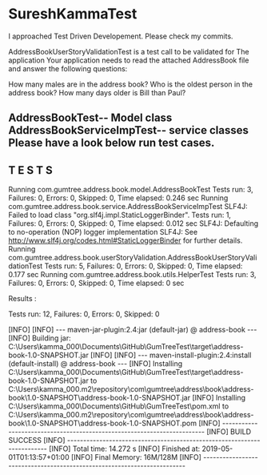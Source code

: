# SureshKammaTest

  I approached  Test Driven Developement. Please check my commits.

AddressBookUserStoryValidationTest   is a test  call to be validated  for 
The application
Your application needs to read the attached AddressBook file and answer the following questions:

How many males are in the address book?
Who is the oldest person in the address book?
How many days older is Bill than Paul?


AddressBookTest-- Model class
AddressBookServiceImpTest-- service classes
 Please  have a look below run test cases.
-------------------------------------------------------
 T E S T S
-------------------------------------------------------
Running com.gumtree.address.book.model.AddressBookTest
Tests run: 3, Failures: 0, Errors: 0, Skipped: 0, Time elapsed: 0.246 sec
Running com.gumtree.address.book.service.AddressBookServiceImpTest
SLF4J: Failed to load class "org.slf4j.impl.StaticLoggerBinder".
Tests run: 1, Failures: 0, Errors: 0, Skipped: 0, Time elapsed: 0.012 sec
SLF4J: Defaulting to no-operation (NOP) logger implementation
SLF4J: See http://www.slf4j.org/codes.html#StaticLoggerBinder for further details.
Running com.gumtree.address.book.userStoryValidation.AddressBookUserStoryValidationTest
Tests run: 5, Failures: 0, Errors: 0, Skipped: 0, Time elapsed: 0.177 sec
Running com.gumtree.address.book.utils.HelperTest
Tests run: 3, Failures: 0, Errors: 0, Skipped: 0, Time elapsed: 0 sec

Results :

Tests run: 12, Failures: 0, Errors: 0, Skipped: 0

[INFO] 
[INFO] --- maven-jar-plugin:2.4:jar (default-jar) @ address-book ---
[INFO] Building jar: C:\Users\kamma_000\Documents\GitHub\GumTreeTest\target\address-book-1.0-SNAPSHOT.jar
[INFO] 
[INFO] --- maven-install-plugin:2.4:install (default-install) @ address-book ---
[INFO] Installing C:\Users\kamma_000\Documents\GitHub\GumTreeTest\target\address-book-1.0-SNAPSHOT.jar to C:\Users\kamma_000\.m2\repository\com\gumtree\address\book\address-book\1.0-SNAPSHOT\address-book-1.0-SNAPSHOT.jar
[INFO] Installing C:\Users\kamma_000\Documents\GitHub\GumTreeTest\pom.xml to C:\Users\kamma_000\.m2\repository\com\gumtree\address\book\address-book\1.0-SNAPSHOT\address-book-1.0-SNAPSHOT.pom
[INFO] ------------------------------------------------------------------------
[INFO] BUILD SUCCESS
[INFO] ------------------------------------------------------------------------
[INFO] Total time: 14.272 s
[INFO] Finished at: 2019-05-01T01:13:57+01:00
[INFO] Final Memory: 16M/128M
[INFO] ------------------------------------------------------------------------
